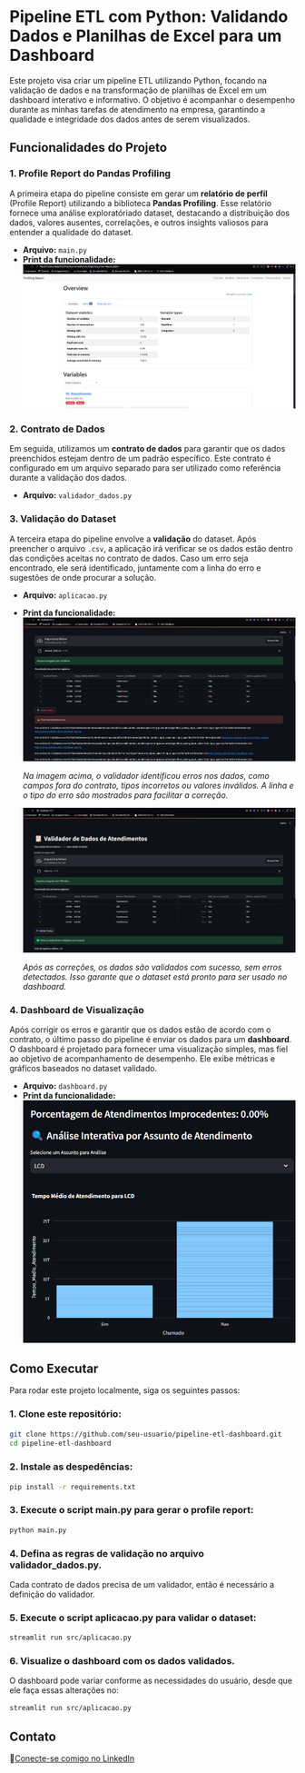 # Pipeline ETL com Python: Validando Dados e Planilhas de Excel para um Dashboard

Este projeto visa criar um pipeline ETL utilizando Python, focando na validação de dados e na transformação de planilhas de Excel em um dashboard interativo e informativo. O objetivo é acompanhar o desempenho durante as minhas tarefas de atendimento na empresa, garantindo a qualidade e integridade dos dados antes de serem visualizados.

## Funcionalidades do Projeto

### 1. **Profile Report do Pandas Profiling**
A primeira etapa do pipeline consiste em gerar um **relatório de perfil** (Profile Report) utilizando a biblioteca **Pandas Profiling**. Esse relatório fornece uma análise exploratóriado dataset, destacando a distribuição dos dados, valores ausentes, correlações, e outros insights valiosos para entender a qualidade do dataset.

- **Arquivo:** `main.py`
- **Print da funcionalidade:**
  ![Análise Exploratória](images/pandas-profiling-ok.png)



### 2. **Contrato de Dados**
Em seguida, utilizamos um **contrato de dados** para garantir que os dados preenchidos estejam dentro de um padrão específico. Este contrato é configurado em um arquivo separado para ser utilizado como referência durante a validação dos dados.

- **Arquivo:** `validador_dados.py`



### 3. **Validação do Dataset**
A terceira etapa do pipeline envolve a **validação** do dataset. Após preencher o arquivo `.csv`, a aplicação irá verificar se os dados estão dentro das condições aceitas no contrato de dados. Caso um erro seja encontrado, ele será identificado, juntamente com a linha do erro e sugestões de onde procurar a solução.

- **Arquivo:** `aplicacao.py`
- **Print da funcionalidade:**
  ![Validando dados pegando os erros](images/validador-nok.png)

  *Na imagem acima, o validador identificou erros nos dados, como campos fora do contrato, tipos incorretos ou valores inválidos. A linha e o tipo do erro são mostrados para facilitar a correção.*

  ![Validando dados com tudo corrigido](images/validador-ok.png)

  *Após as correções, os dados são validados com sucesso, sem erros detectados. Isso garante que o dataset está pronto para ser usado no dashboard.*



### 4. **Dashboard de Visualização**
Após corrigir os erros e garantir que os dados estão de acordo com o contrato, o último passo do pipeline é enviar os dados para um **dashboard**. O dashboard é projetado para fornecer uma visualização simples, mas fiel ao objetivo de acompanhamento de desempenho. Ele exibe métricas e gráficos baseados no dataset validado.

- **Arquivo:** `dashboard.py`
- **Print da funcionalidade:**
  ![Validando dados com tudo corrigido](images/dashboard.png)



## Como Executar

Para rodar este projeto localmente, siga os seguintes passos:

### 1. Clone este repositório:
```bash
git clone https://github.com/seu-usuario/pipeline-etl-dashboard.git
cd pipeline-etl-dashboard
```

### 2. Instale as despedências:
``` bash
pip install -r requirements.txt
```

### 3. Execute o script main.py para gerar o profile report:
``` bash
python main.py
```

### 4. Defina as regras de validação no arquivo validador_dados.py.
Cada contrato de dados precisa de um validador, então é necessário a definição do validador.

### 5. Execute o script aplicacao.py para validar o dataset:
``` bash
streamlit run src/aplicacao.py
```

### 6. Visualize o dashboard com os dados validados.
O dashboard pode variar conforme as necessidades do usuário, desde que ele faça essas alterações no:
```bash
streamlit run src/aplicacao.py
```

## Contato

🔗[Conecte-se comigo no LinkedIn](https://www.linkedin.com/in/marianapacini-dataengineer/)